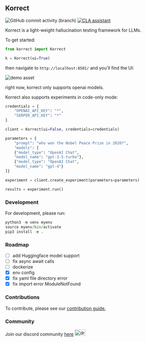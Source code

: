 ## Korrect

<img alt="GitHub commit activity (branch)" src="https://img.shields.io/github/commit-activity/t/kortex-labs/korrect"> <a href="https://cla-assistant.io/kortex-labs/korrect"><img src="https://cla-assistant.io/readme/badge/kortex-labs/korrect" alt="CLA assistant" /></a>

Korrect is a light-weight hallucination testing framework for LLMs.

To get started:

```python
from korrect import Korrect

k = Korrect(ui=True)
```

then navigate to `http://localhost:8501/` and you'll find the UI:

![demo asset](https://github.com/kortex-labs/korrect/blob/32fb7584833f621f8f4ebfebb889fa8b798d3643/asset/demo.png)

right now, korrect only supports openai models.

Korrect also supports experiments in code-only mode:

```python
credentials = {
    "OPENAI_API_KEY": "*",
    "SERPER_API_KEY": "*"
}

client = Korrect(ui=False, credentials=credentials)

parameters = {
    "prompt": "who won the Nobel Peace Prize in 2020?",
    "models": [
    {"model_type": "OpenAI Chat",
    "model_name": "gpt-3.5-turbo"},
    {"model_type": "OpenAI Chat",
    "model_name": "gpt-4"}
]}

experiment = client.create_experiment(parameters=parameters)

results = experiment.run()
```

### Development 

For development, please run:

```python
python3 -m venv myenv
source myenv/bin/activate
pip3 install -e .
```

### Roadmap

- [ ] add Huggingface model support
- [ ] fix async await calls
- [ ] dockerize
- [x] env config
- [x] fix yaml file directory error
- [x] fix import error ModuleNotFound

### Contributions

To contribute, please see our [contribution guide.](./CONTRIBUTING.md)

### Community

Join our discord community [here](https://discord.gg/stGaVVhq) <img src="https://github.com/kortex-labs/korrect/blob/6448ec72b44695cee6a284a7c7b6647debaeaa9c/korrect/asset/discord.png" alt="drawing" width="35" height="20"/>